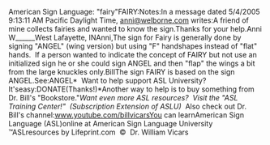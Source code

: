 American Sign Language: 
		"fairy"FAIRY:Notes:In a message dated 5/4/2005 9:13:11 AM Pacific Daylight Time, 
				anni@welborne.com writes:A friend 
					of mine collects fairies and wanted to know the sign.Thanks for your help.Anni W______West Lafayette, INAnni,The sign for Fairy is generally done by signing "ANGEL" (wing 
				version) but using "F" handshapes instead of "flat" hands.  If a 
				person wanted to indicate the concept of FAIRY but not use an 
				initialized sign he or she could sign ANGEL and then "flap" the 
				wings a bit from the large knuckles only.BillThe sign FAIRY is based on the sign ANGEL.See:ANGEL* 
Want to help support ASL University?  It'seasy:DONATE(Thanks!)*Another way to help is to buy something from Dr. Bill's "Bookstore."*Want even more ASL resources?  Visit the "ASL Training Center!"  (Subscription 
Extension of ASLU)*  Also check out Dr. Bill's channel:www.youtube.com/billvicarsYou can learnAmerican Sign Language (ASL)online at American Sign Language University ™ASLresources by Lifeprint.com  ©  Dr. William Vicars